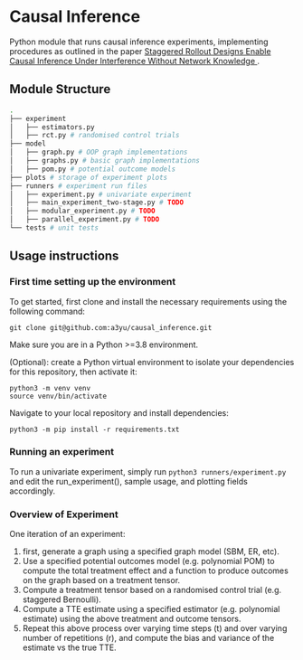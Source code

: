 # Causal Inference

Python module that runs causal inference experiments, implementing procedures as outlined in the paper [Staggered Rollout Designs Enable Causal Inference Under Interference Without Network Knowledge
](https://proceedings.neurips.cc/paper_files/paper/2022/hash/3103b25853719847502559bf67eb4037-Abstract-Conference.html).

## Module Structure
```bash
.
├── experiment
│   ├── estimators.py
│   ├── rct.py # randomised control trials
├── model
│   ├── graph.py # OOP graph implementations
│   ├── graphs.py # basic graph implementations
│   ├── pom.py # potential outcome models
├── plots # storage of experiment plots
├── runners # experiment run files
│   ├── experiment.py # univariate experiment
│   ├── main_experiment_two-stage.py # TODO
│   ├── modular_experiment.py # TODO
│   ├── parallel_experiment.py # TODO
└── tests # unit tests
```


## Usage instructions
### First time setting up the environment
To get started, first clone and install the necessary requirements using the following command:
```
git clone git@github.com:a3yu/causal_inference.git
```
Make sure you are in a Python >=3.8 environment.

(Optional): create a Python virtual environment to isolate your dependencies for this repository, then activate it:
```
python3 -m venv venv
source venv/bin/activate
```
Navigate to your local repository and install dependencies:
```
python3 -m pip install -r requirements.txt
```
### Running an experiment
To run a univariate experiment, simply run `python3 runners/experiment.py` and edit the run_experiment(), sample usage, and plotting fields accordingly.

### Overview of Experiment
One iteration of an experiment:
1. first, generate a graph using a specified graph model (SBM, ER, etc).
2. Use a specified potential outcomes model (e.g. polynomial POM) to compute the total treatment effect and a function to produce outcomes 
on the graph based on a treatment tensor.
3. Compute a treatment tensor based on a randomised control trial (e.g. staggered Bernoulli).
4. Compute a TTE estimate using a specified estimator (e.g. polynomial estimate) using the above treatment and outcome tensors.
5. Repeat this above process over varying time steps (t) and over varying number of repetitions (r), and compute the bias and variance
of the estimate vs the true TTE. 

